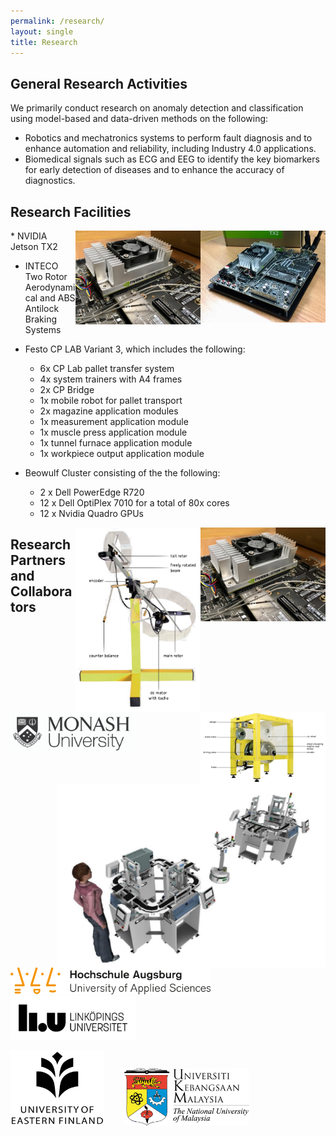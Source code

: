 ```yaml
---
permalink: /research/
layout: single
title: Research 
---
```


## General Research Activities ##
We primarily conduct research on anomaly detection and classification using model-based and data-driven methods on the following:
* Robotics and mechatronics systems to perform fault diagnosis and to enhance automation and reliability, including Industry 4.0 applications.
* Biomedical signals such as ECG and EEG to identify the key biomarkers for early detection of diseases and to enhance the accuracy of diagnostics.


## Research Facilities ## 
<p><img src="/assets/Figures/Jetson.jpg" width="200" align="right"><span></span>
<img src="/assets/Figures/Jetson2.jpg" width="200" align="right"><span>
* NVIDIA Jetson TX2  

* INTECO Two Rotor Aerodynamical and ABS Antilock Braking Systems  

* Festo CP LAB Variant 3, which includes the following: 
  * 6x CP Lab pallet transfer system
  * 4x system trainers with A4 frames
  * 2x CP Bridge
  * 1x mobile robot for pallet transport
  * 2x magazine application modules
  * 1x measurement application module
  * 1x muscle press application module
  * 1x tunnel furnace application module
  * 1x workpiece output application module  

* Beowulf Cluster consisting of the the following:
  * 2 x Dell PowerEdge R720
  * 12 x Dell OptiPlex 7010 for a total of 80x cores
  * 12 x Nvidia Quadro GPUs
</span></p>
<img src="/assets/Figures/Jetson2.jpg" width="200" align="right">  
<img align="right" src="/assets/Figures/Aero.png" width="200">  
<img align="right" src="/assets/Figures/ABS.png" width="200">  
<img align="right" src="/assets/Figures/Festo.png" width="430">  



## Research Partners and Collaborators ##

<img src="/assets/Figures/Monash.png" width="200">&emsp;&emsp; 
<img src="/assets/Figures/UAS.png" width="320">&emsp;&emsp; 
<img src="/assets/Figures/LiU.png" width="200">&emsp;&emsp;  

<img src="/assets/Figures/UEF.jpg" width="150">&emsp;&emsp; 
<img src="/assets/Figures/UKM.png" width="200">&emsp;&emsp; 

 
